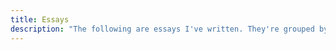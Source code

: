 ```yaml
---
title: Essays
description: "The following are essays I've written. They're grouped by topic:"
---
```


